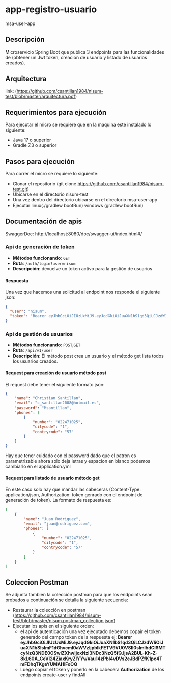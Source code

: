#  app-registro-usuario

msa-user-app



## Descripción

Microservicio Spring Boot que publica 3 endpoints para las funcionalidades de (obtener un Jwt token, creación de usuario y listado de usuarios creados).

## Arquitectura
link: (https://github.com/csantillan1984/nisum-test/blob/master/arquitectura.pdf)

## Requerimientos para ejecución

Para ejecutar el micro se requiere que en la maquina este instalado lo siguiente:
- Java 17 o superior
- Gradle 7.3 o superior

## Pasos para ejecución

Para correr el micro se requiere lo siguiente:
- Clonar el repositorio (git clone https://github.com/csantillan1984/nisum-test.git)
- Ubicarse en el directorio nisum-test
- Una vez dentro del directorio ubicarse en el directorio msa-user-app
- Ejecutar linux(./gradlew bootRun) windows (gradlew bootRun)


## Documentación de apis
SwaggerDoc: http://localhost:8080/doc/swagger-ui/index.html#/

### Api de generación de token

- **Métodos funcionando**: `GET`
- **Ruta**: `/auth/login?user=nisum`
- **Descripción**: devuelve un token activo para la gestiòn de usuarios

#### Respuesta

Una vez que hacemos una solicitud al endpoint nos responde el siguiente json:

```json
{
  "user": "nisum",
  "token": "Bearer eyJhbGciOiJIUzUxMiJ9.eyJqdGkiOiJuaXN1bS1qd3QiLCJzdWIiOiJuaXN1bSIsImF1dGhvcml0aWVzIjpbIkFETV9VU0VSIl0sImlhdCI6MTcyNzQ1OTM3MSwiZXhwIjoxNzI3NDYyOTcxfQ.PmPzUZuBYQAHIsKf5r-L8uTb5StZrPJxv3gTwdbTOPyXIhgP2i_s05lVqCiPzrAGCtPo8pxqXM8LiEkbcrt4fA"
}

```

### Api de gestión de usuarios

- **Métodos funcionando**: `POST`,`GET`
- **Ruta**: `/api/v1/user`
- **Descripción**: El método post crea un usuario y el método get lista todos los usuarios creados.

#### Request para creación de usuario método post

El request debe tener el siguiente formato json:

```json
{
    "name": "Christian Santillan",
    "email": "c_santillan2008@hotmail.es",
    "password": "Msantillan",
    "phones": [
        {
            "number": "022471025",
            "citycode": "1",
            "contrycode": "57"
        }
    ]
}
```
Hay que tener cuidado con el password dado que el patron es parametrizable ahora solo deja letras y espacion en blanco podemos cambiarlo en el application.yml


#### Request para listado de usuario método get
En este caso solo hay que mandar las cabeceras (Content-Type: application/json, Authorization: token genrado con el endpoint de generación de token). La formato de respuesta es:

```json
[
    {
        "name": "Juan Rodriguez",
        "email": "juan@rodriguez.com",
        "phones": [
            {
                "number": "022471025",
                "citycode": "1",
                "contrycode": "57"
            }
        ]
    }
]
```
## Coleccion Postman
Se adjunta tambien la colección postman para que los endpoints sean probados a continuación se detalla la siguiente secuencia:
- Restaurar la colección en postman (https://github.com/csantillan1984/nisum-test/blob/master/nisum.postman_collection.json)
- Ejecutar los apis en el siguiente orden:
  - el api de autenticación una vez ejecutado debemos copair el token generado del campo token de la respuesta ej: **Bearer eyJhbGciOiJIUzUxMiJ9.eyJqdGkiOiJuaXN1bS1qd3QiLCJzdWIiOiJuaXN1bSIsImF1dGhvcml0aWVzIjpbIkFETV9VU0VSIl0sImlhdCI6MTcyNzQ3NDE0OSwiZXhwIjoxNzI3NDc3NzQ5fQ.ljsA2BUL-Kh-Z-8kL60A_CeVl24ZiaxKryZIYYwVau14zPbl4vDVs2eJBdPZfK1pc4TmFDhqTKgeYUMAHlFoOQ**
  - Luego copiar el token y ponerlo en la cabecera **Authorization** de los endpoints create-user y findAll

